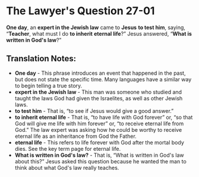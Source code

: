 The Lawyer's Question 27-01
=============================


**One day**, an **expert in the Jewish law** came to **Jesus** **to test
him**, saying, “**Teacher**, what must I do **to inherit** **eternal
life**?” Jesus answered, “**What is written in God's law**?”

Translation Notes:
------------------

-   **One day** - This phrase introduces an event that happened in the
    past, but does not state the specific time. Many languages have a
    similar way to begin telling a true story.
-   **expert in the Jewish law** - This man was someone who studied and
    taught the laws God had given the Israelites, as well as other
    Jewish laws.
-   **to test him** - That is, “to see if Jesus would give a good
    answer.”
-   **to inherit eternal life** - That is, “to have life with God
    forever” or, “so that God will give me life with him forever”
    or, “to receive eternal life from God.” The law expert was asking
    how he could be worthy to receive eternal life as an inheritance
    from God the Father.
-   **eternal life** - This refers to life forever with God after the
    mortal body dies. See the key term page for eternal life.
-   **What is written in God's law?** - That is, “What is written in
    God's law about this?” Jesus asked this question because he wanted
    the man to think about what God's law really teaches.

